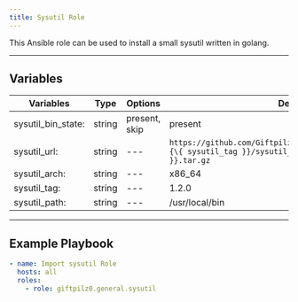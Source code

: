 ```yaml
---
title: Sysutil Role
---
```


This Ansible role can be used to install a small sysutil written in golang.

______________________________________________________________________

## Variables

| Variables          | Type   | Options       | Defaults                                                                                                             |
| ------------------ | ------ | ------------- | -------------------------------------------------------------------------------------------------------------------- |
| sysutil_bin_state: | string | present, skip | present                                                                                                              |
| sysutil_url:       | string | ---           | `https://github.com/Giftpilz0/sysutil/releases/download/\{\{ sysutil_tag }}/sysutil_Linux_{{ sysutil_arch }}.tar.gz` |
| sysutil_arch:      | string | ---           | x86_64                                                                                                               |
| sysutil_tag:       | string | ---           | 1.2.0                                                                                                                |
| sysutil_path:      | string | ---           | /usr/local/bin                                                                                                       |

______________________________________________________________________

## Example Playbook

```yaml
- name: Import sysutil Role
  hosts: all
  roles:
    - role: giftpilz0.general.sysutil
```
